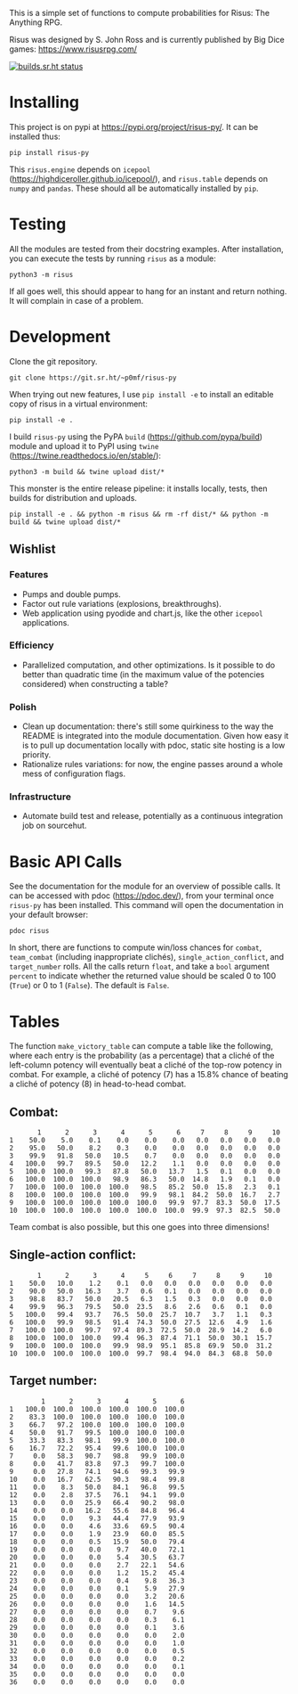 This is a simple set of functions to compute probabilities for Risus: The
Anything RPG.

Risus was designed by S. John Ross and is currently published by Big Dice
games: https://www.risusrpg.com/

[![builds.sr.ht status](https://builds.sr.ht/~p0mf/.svg)](https://builds.sr.ht/~p0mf/?)

# Installing
This project is on pypi at https://pypi.org/project/risus-py/. It can be installed thus:

```
pip install risus-py
```

This `risus.engine` depends on `icepool`
(https://highdiceroller.github.io/icepool/), and `risus.table` depends
on `numpy` and `pandas`. These should all be automatically installed by `pip`.

# Testing
All the modules are tested from their docstring examples. After
installation, you can execute the tests by running `risus` as a
module:

```
python3 -m risus
```

If all goes well, this should appear to hang for an instant and return
nothing. It will complain in case of a problem.

# Development
Clone the git repository.

```
git clone https://git.sr.ht/~p0mf/risus-py
```

When trying out new features, I use `pip install -e` to install an
editable copy of risus in a virtual environment:

```
pip install -e .
```

I build `risus-py` using the PyPA `build`
(https://github.com/pypa/build) module and upload it to PyPI using
`twine` (https://twine.readthedocs.io/en/stable/):

```
python3 -m build && twine upload dist/*
```

This monster is the entire release pipeline: it installs locally,
tests, then builds for distribution and uploads.

```
pip install -e . && python -m risus && rm -rf dist/* && python -m build && twine upload dist/*
```

## Wishlist
### Features
* Pumps and double pumps.
* Factor out rule variations (explosions, breakthroughs).
* Web application using pyodide and chart.js, like the other `icepool`
  applications.

### Efficiency
* Parallelized computation, and other optimizations. Is it possible to
  do better than quadratic time (in the maximum value of the potencies
  considered) when constructing a table?
### Polish
* Clean up documentation: there's still some quirkiness to the way the
  README is integrated into the module documentation. Given how easy
  it is to pull up documentation locally with pdoc, static site
  hosting is a low priority.
* Rationalize rules variations: for now, the engine passes around a
  whole mess of configuration flags.
### Infrastructure
* Automate build test and release, potentially as a continuous integration
  job on sourcehut.


# Basic API Calls
See the documentation for the module for an overview of possible
calls. It can be accessed with pdoc (https://pdoc.dev/), from your
terminal once `risus-py` has been installed. This command will open
the documentation in your default browser:

```
pdoc risus
```

In short, there are functions to compute win/loss chances for
`combat`, `team_combat` (including inappropriate clichés),
`single_action_conflict`, and `target_number` rolls. All the calls
return `float`, and take a `bool` argument `percent` to indicate
whether the returned value should be scaled 0 to 100 (`True`) or 0 to
1 (`False`). The default is `False`.

# Tables
The function `make_victory_table` can compute a table like the following, where
each entry is the probability (as a percentage) that a cliché of the
left-column potency will eventually beat a cliché of the top-row potency in
combat. For example, a cliché of potency (7) has a 15.8% chance of beating a
cliché of potency (8) in head-to-head combat.

## Combat:
```
       1      2      3      4      5      6     7     8     9     10
1    50.0    5.0    0.1    0.0    0.0    0.0   0.0   0.0   0.0   0.0
2    95.0   50.0    8.2    0.3    0.0    0.0   0.0   0.0   0.0   0.0
3    99.9   91.8   50.0   10.5    0.7    0.0   0.0   0.0   0.0   0.0
4   100.0   99.7   89.5   50.0   12.2    1.1   0.0   0.0   0.0   0.0
5   100.0  100.0   99.3   87.8   50.0   13.7   1.5   0.1   0.0   0.0
6   100.0  100.0  100.0   98.9   86.3   50.0  14.8   1.9   0.1   0.0
7   100.0  100.0  100.0  100.0   98.5   85.2  50.0  15.8   2.3   0.1
8   100.0  100.0  100.0  100.0   99.9   98.1  84.2  50.0  16.7   2.7
9   100.0  100.0  100.0  100.0  100.0   99.9  97.7  83.3  50.0  17.5
10  100.0  100.0  100.0  100.0  100.0  100.0  99.9  97.3  82.5  50.0
```
Team combat is also possible, but this one goes into three dimensions!

## Single-action conflict:
```
       1      2      3      4     5     6     7     8     9     10
1    50.0   10.0    1.2    0.1   0.0   0.0   0.0   0.0   0.0   0.0
2    90.0   50.0   16.3    3.7   0.6   0.1   0.0   0.0   0.0   0.0
3    98.8   83.7   50.0   20.5   6.3   1.5   0.3   0.0   0.0   0.0
4    99.9   96.3   79.5   50.0  23.5   8.6   2.6   0.6   0.1   0.0
5   100.0   99.4   93.7   76.5  50.0  25.7  10.7   3.7   1.1   0.3
6   100.0   99.9   98.5   91.4  74.3  50.0  27.5  12.6   4.9   1.6
7   100.0  100.0   99.7   97.4  89.3  72.5  50.0  28.9  14.2   6.0
8   100.0  100.0  100.0   99.4  96.3  87.4  71.1  50.0  30.1  15.7
9   100.0  100.0  100.0   99.9  98.9  95.1  85.8  69.9  50.0  31.2
10  100.0  100.0  100.0  100.0  99.7  98.4  94.0  84.3  68.8  50.0
```
## Target number:
```
        1      2      3      4      5      6
1   100.0  100.0  100.0  100.0  100.0  100.0
2    83.3  100.0  100.0  100.0  100.0  100.0
3    66.7   97.2  100.0  100.0  100.0  100.0
4    50.0   91.7   99.5  100.0  100.0  100.0
5    33.3   83.3   98.1   99.9  100.0  100.0
6    16.7   72.2   95.4   99.6  100.0  100.0
7     0.0   58.3   90.7   98.8   99.9  100.0
8     0.0   41.7   83.8   97.3   99.7  100.0
9     0.0   27.8   74.1   94.6   99.3   99.9
10    0.0   16.7   62.5   90.3   98.4   99.8
11    0.0    8.3   50.0   84.1   96.8   99.5
12    0.0    2.8   37.5   76.1   94.1   99.0
13    0.0    0.0   25.9   66.4   90.2   98.0
14    0.0    0.0   16.2   55.6   84.8   96.4
15    0.0    0.0    9.3   44.4   77.9   93.9
16    0.0    0.0    4.6   33.6   69.5   90.4
17    0.0    0.0    1.9   23.9   60.0   85.5
18    0.0    0.0    0.5   15.9   50.0   79.4
19    0.0    0.0    0.0    9.7   40.0   72.1
20    0.0    0.0    0.0    5.4   30.5   63.7
21    0.0    0.0    0.0    2.7   22.1   54.6
22    0.0    0.0    0.0    1.2   15.2   45.4
23    0.0    0.0    0.0    0.4    9.8   36.3
24    0.0    0.0    0.0    0.1    5.9   27.9
25    0.0    0.0    0.0    0.0    3.2   20.6
26    0.0    0.0    0.0    0.0    1.6   14.5
27    0.0    0.0    0.0    0.0    0.7    9.6
28    0.0    0.0    0.0    0.0    0.3    6.1
29    0.0    0.0    0.0    0.0    0.1    3.6
30    0.0    0.0    0.0    0.0    0.0    2.0
31    0.0    0.0    0.0    0.0    0.0    1.0
32    0.0    0.0    0.0    0.0    0.0    0.5
33    0.0    0.0    0.0    0.0    0.0    0.2
34    0.0    0.0    0.0    0.0    0.0    0.1
35    0.0    0.0    0.0    0.0    0.0    0.0
36    0.0    0.0    0.0    0.0    0.0    0.0
```
